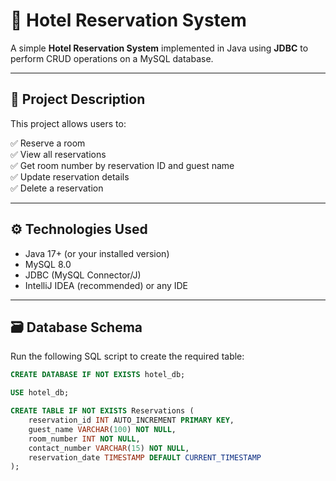 # 🏨 Hotel Reservation System

A simple **Hotel Reservation System** implemented in Java using **JDBC** to perform CRUD operations on a MySQL database.

---

## 📌 **Project Description**

This project allows users to:

✅ Reserve a room  
✅ View all reservations  
✅ Get room number by reservation ID and guest name  
✅ Update reservation details  
✅ Delete a reservation

---

## ⚙️ **Technologies Used**

- Java 17+ (or your installed version)  
- MySQL 8.0  
- JDBC (MySQL Connector/J)  
- IntelliJ IDEA (recommended) or any IDE

---

## 🗃️ **Database Schema**

Run the following SQL script to create the required table:

```sql
CREATE DATABASE IF NOT EXISTS hotel_db;

USE hotel_db;

CREATE TABLE IF NOT EXISTS Reservations (
    reservation_id INT AUTO_INCREMENT PRIMARY KEY,
    guest_name VARCHAR(100) NOT NULL,
    room_number INT NOT NULL,
    contact_number VARCHAR(15) NOT NULL,
    reservation_date TIMESTAMP DEFAULT CURRENT_TIMESTAMP
);
